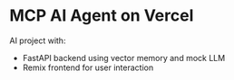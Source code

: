 # MCP AI Agent on Vercel

AI project with:
-  FastAPI backend using vector memory and mock LLM
-  Remix frontend for user interaction
